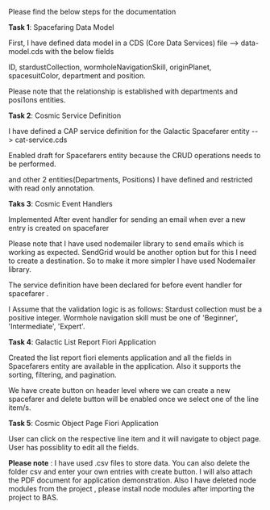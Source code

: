 Please find the below steps for the documentation

**Task 1**: Spacefaring Data Model

First, I have defined data model in a CDS (Core Data Services) file -->  data-model.cds with the below fields

ID, stardustCollection, wormholeNavigationSkill, originPlanet, spacesuitColor, department and position. 

Please note that the relationship is established with departments and posi1ons entities.

**Task 2**: Cosmic Service Definition

I have defined a CAP service definition for the Galactic Spacefarer entity -- > cat-service.cds

Enabled draft for Spacefarers entity because the CRUD operations needs to be performed.

and other 2 entities(Departments, Positions) I have defined and restricted with read only annotation.

**Taks 3**:  Cosmic Event Handlers

Implemented After event handler for sending an email when ever a new entry is created on spacefarer

Please note that I have used nodemailer library to send emails which is working as expected. SendGrid would be another option but for this I need to create a destination. So to make it more simpler I have used Nodemailer library. 

The service definition have been declared for before event handler for spacefarer .

I Assume that the validation logic is as follows:
Stardust collection must be a positive integer.
Wormhole navigation skill must be one of 'Beginner', 'Intermediate', 'Expert'.

**Task 4**: Galactic List Report Fiori Application

Created the list report fiori elements application and all the fields in Spacefarers entity are available in the application. Also it supports the sorting, filtering, and pagination. 

We have create button on header level where we can create a new spacefarer and delete button will be enabled once we select one of the line item/s. 

**Task 5**: Cosmic Object Page Fiori Application

User can click on the respective line item and it will navigate to object page. User has possiblity to edit all the fields. 

**Please note** : I have used .csv files to store data. You can also delete the folder csv and enter your own entries with create button. I will also attach the PDF document for application demonstration. Also I have deleted node modules from the project , please install node modules after importing the project to BAS.
